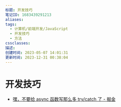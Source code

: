 ```yaml
---
标题: 开发技巧
笔记ID: 1683439291213
aliases: 
tags:
  - 计算机/前端开发/JavaScript
  - 开发技巧
  - 方法
cssclasses: 
描述: 
创建时间: 2023-05-07 14:01:31
更新时间: 2023-12-31 00:38:04
---
```


# 开发技巧

- [嘿，不要给 async 函数写那么多 try/catch 了 - 掘金](https://juejin.cn/post/6844903886898069511)
